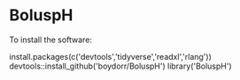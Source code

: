 # BoluspH

To install the software:

install.packages(c('devtools','tidyverse','readxl','rlang'))
devtools::install_github('boydorr/BoluspH')
library('BoluspH')

